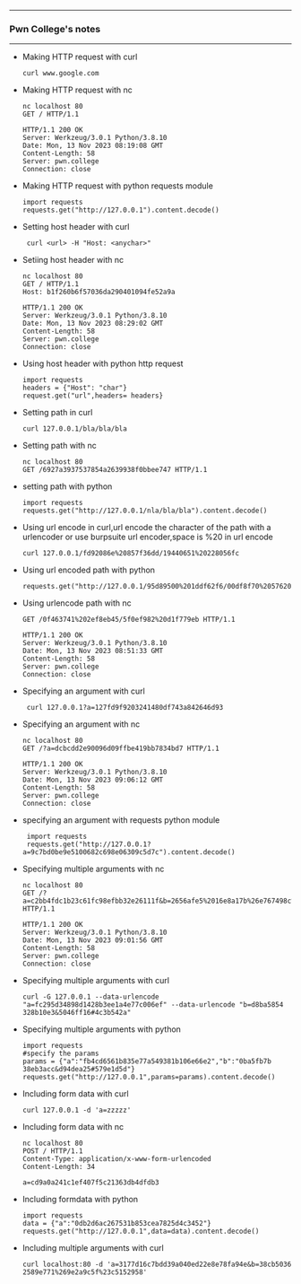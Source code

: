 * * *
### Pwn College's notes
* * *

- Making HTTP request with curl

      curl www.google.com
- Making HTTP request with nc

      nc localhost 80
      GET / HTTP/1.1

      HTTP/1.1 200 OK
      Server: Werkzeug/3.0.1 Python/3.8.10
      Date: Mon, 13 Nov 2023 08:19:08 GMT
      Content-Length: 58
      Server: pwn.college
      Connection: close

- Making HTTP request with python requests module

      import requests
      requests.get("http://127.0.0.1").content.decode()
- Setting host header with curl 

       curl <url> -H "Host: <anychar>"
- Setiing host header with nc

      nc localhost 80
      GET / HTTP/1.1
      Host: b1f260b6f57036da290401094fe52a9a

      HTTP/1.1 200 OK
      Server: Werkzeug/3.0.1 Python/3.8.10
      Date: Mon, 13 Nov 2023 08:29:02 GMT
      Content-Length: 58
      Server: pwn.college
      Connection: close

- Using host header with python http request

      import requests
      headers = {"Host": "char"}
      request.get("url",headers= headers}
- Setting path in curl
    
      curl 127.0.0.1/bla/bla/bla
- Setting path with nc

      nc localhost 80
      GET /6927a3937537854a2639938f0bbee747 HTTP/1.1
- setting path with python

      import requests
      requests.get("http://127.0.0.1/nla/bla/bla").content.decode()
- Using url encode in curl,url encode the character of the path with a urlencoder or use burpsuite url encoder,space is %20 in url encode

      curl 127.0.0.1/fd92086e%20857f36dd/19440651%20228056fc
- Using url encoded path with python

      requests.get("http://127.0.0.1/95d89500%201ddf62f6/00df8f70%2057620caf").content.decode()
- Using urlencode path with nc

      GET /0f463741%202ef8eb45/5f0ef982%20d1f779eb HTTP/1.1

      HTTP/1.1 200 OK
      Server: Werkzeug/3.0.1 Python/3.8.10
      Date: Mon, 13 Nov 2023 08:51:33 GMT
      Content-Length: 58
      Server: pwn.college
      Connection: close
      
- Specifying an argument with curl

       curl 127.0.0.1?a=127fd9f9203241480df743a842646d93
- Specifying an argument with nc

      nc localhost 80
      GET /?a=dcbcdd2e90096d09ffbe419bb7834bd7 HTTP/1.1

      HTTP/1.1 200 OK
      Server: Werkzeug/3.0.1 Python/3.8.10
      Date: Mon, 13 Nov 2023 09:06:12 GMT
      Content-Length: 58
      Server: pwn.college
      Connection: close
  
- specifying an argument with requests python module

       import requests
       requests.get("http://127.0.0.1?a=9c7bd0be9e5100682c698e06309c5d7c").content.decode()
- Specifying multiple arguments with nc

      nc localhost 80
      GET /?a=c2bb4fdc1b23c61fc98efbb32e26111f&b=2656afe5%2016e8a17b%26e767498c%23031beb86 HTTP/1.1

      HTTP/1.1 200 OK
      Server: Werkzeug/3.0.1 Python/3.8.10
      Date: Mon, 13 Nov 2023 09:01:56 GMT
      Content-Length: 58
      Server: pwn.college
      Connection: close

- Specifying multiple arguments with curl

      curl -G 127.0.0.1 --data-urlencode "a=fc295d34898d1428b3ee1a4e77c006ef" --data-urlencode "b=d8ba5854 328b10e3&5046ff16#4c3b542a"
- Specifying multiple arguments with python

      import requests
      #specify the params
      params = {"a":"fb4cd6561b835e77a549381b106e66e2","b":"0ba5fb7b 38eb3acc&d94dea25#579e1d5d"}
      requests.get("http://127.0.0.1",params=params).content.decode()
- Including form data with curl

      curl 127.0.0.1 -d 'a=zzzzz'
- Including form data with nc

      nc localhost 80
      POST / HTTP/1.1
      Content-Type: application/x-www-form-urlencoded
      Content-Length: 34

      a=cd9a0a241c1ef407f5c21363db4dfdb3                                
- Including formdata with python

      import requests
      data = {"a":"0db2d6ac267531b853cea7825d4c3452"}
      requests.get("http://127.0.0.1",data=data).content.decode()
- Including multiple arguments with curl

      curl localhost:80 -d 'a=3177d16c7bdd39a040ed22e8e78fa94e&b=38cb5036 2589e771%269e2a9c5f%23c5152958'

